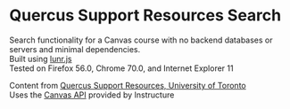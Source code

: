 # Quercus Support Resources Search
Search functionality for a Canvas course with no backend databases or servers and minimal dependencies.  
Built using [lunr.js](https://lunrjs.com/docs/index.html)  
Tested on Firefox 56.0, Chrome 70.0, and Internet Explorer 11  


Content from [Quercus Support Resources, University of Toronto](https://q.utoronto.ca/courses/46670)  
Uses the [Canvas API](https://canvas.instructure.com/doc/api/index.html) provided by Instructure  
